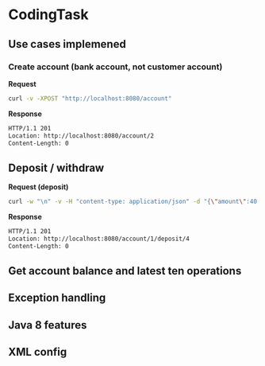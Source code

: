 # CodingTask


## Use cases implemened

### Create account (bank account, not customer account)

**Request**

```bash
curl -v -XPOST "http://localhost:8080/account"
```
**Response**
```bash
HTTP/1.1 201
Location: http://localhost:8080/account/2
Content-Length: 0
```
## Deposit / withdraw

**Request (deposit)**
```bash
curl -w "\n" -v -H "content-type: application/json" -d "{\"amount\":40.0}" -XPOST "http://localhost:8080/account/1/deposit"
```
**Response**
```bash
HTTP/1.1 201
Location: http://localhost:8080/account/1/deposit/4
Content-Length: 0
```

## Get account balance and latest ten operations



## Exception handling

## Java 8 features

## XML config
